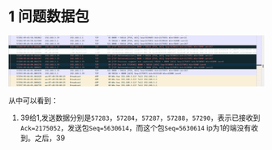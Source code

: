 # 1 问题数据包
<p align="center">
  <img src="img/250830_transmission.png" alt="本地图片">
</p>

从中可以看到：

1. 39给1,发送数据分别是`57283`，`57284`，`57287`，`57288`，`57290`，表示已接收到`Ack=2175052`，发送包`Seq=5630614`，而这个包`Seq=5630614` ip为1的端没有收到。之后，39